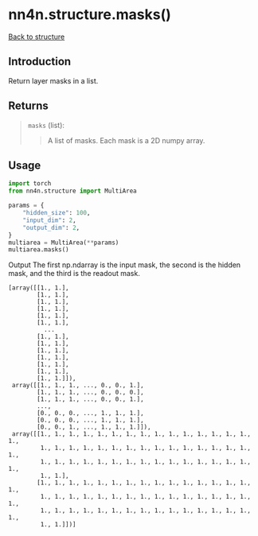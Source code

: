 # nn4n.structure.masks()

[Back to structure](https://github.com/zhaozewang/NN4Neurosci/blob/main/docs/structure/index.md) </br>

## Introduction
Return layer masks in a list.

## Returns
> `masks` (list):
>> A list of masks. Each mask is a 2D numpy array.

## Usage
```python
import torch
from nn4n.structure import MultiArea

params = {
    "hidden_size": 100,
    "input_dim": 2,
    "output_dim": 2,
}
multiarea = MultiArea(**params)
multiarea.masks()
```

Output
The first np.ndarray is the input mask, the second is the hidden mask, and the third is the readout mask.
```
[array([[1., 1.],
        [1., 1.],
        [1., 1.],
        [1., 1.],
        [1., 1.],
        [1., 1.],
          ...
        [1., 1.],
        [1., 1.],
        [1., 1.],
        [1., 1.],
        [1., 1.],
        [1., 1.],
        [1., 1.]]),
 array([[1., 1., 1., ..., 0., 0., 1.],
        [1., 1., 1., ..., 0., 0., 0.],
        [1., 1., 1., ..., 0., 0., 1.],
        ...,
        [0., 0., 0., ..., 1., 1., 1.],
        [0., 0., 0., ..., 1., 1., 1.],
        [0., 0., 1., ..., 1., 1., 1.]]),
 array([[1., 1., 1., 1., 1., 1., 1., 1., 1., 1., 1., 1., 1., 1., 1., 1.,
         1., 1., 1., 1., 1., 1., 1., 1., 1., 1., 1., 1., 1., 1., 1., 1.,
         1., 1., 1., 1., 1., 1., 1., 1., 1., 1., 1., 1., 1., 1., 1., 1.,
         1., 1.],
        [1., 1., 1., 1., 1., 1., 1., 1., 1., 1., 1., 1., 1., 1., 1., 1.,
         1., 1., 1., 1., 1., 1., 1., 1., 1., 1., 1., 1., 1., 1., 1., 1.,
         1., 1., 1., 1., 1., 1., 1., 1., 1., 1., 1., 1., 1., 1., 1., 1.,
         1., 1.]])]
```

